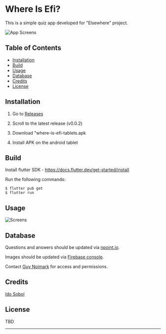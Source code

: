 # Where Is Efi?

This is a simple quiz app developed for "Elsewhere" project.

![App Screens](/assets/screenshots/mockup.png)

## Table of Contents

- [Installation](#installation)
- [Build](#build)
- [Usage](#usage)
- [Database](#database)
- [Credits](#credits)
- [License](#license)

## Installation

1. Go to [Releases](https://github.com/GuyNoimark/where-is-efi/releases)

2. Scroll to the latest release (v0.0.2)

3. Download "where-is-efi-tablets.apk

4. Install APK on the android tablet

## Build

Install flutter SDK - https://docs.flutter.dev/get-started/install

Run the following commands:

```
$ flutter pub get
$ flutter run
```

## Usage

![Screens](/assets/screenshots/screens.png)

## Database

Questions and answers should be updated via [npoint.io](https://www.npoint.io/).

Images should be updated via [Firebase console](https://firebase.google.com/products/storage).

Contact [Guy Noimark](https://github.com/guynoimark) for access and permissions.

## Credits

[Ido Sobol](https://github.com/Ido-Sobol)

## License

TBD

---
